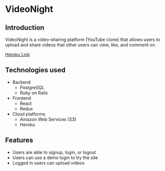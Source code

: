 # VideoNight

## Introduction

VideoNight is a video-sharing platform (YouTube clone) that allows users to upload and
share videos that other users can view, like, and comment on.

[Heroku Link](https://videonight.herokuapp.com/#/) 

## Technologies used

* Backend
  * PostgreSQL
  * Ruby on Rails
* Frontend
  * React
  * Redux
* Cloud platforms
  * Amazon Web Services (S3)
  * Heroku


## Features

* Users are able to signup, login, or logout
* Users can use a demo login to try the site
* Logged in users can upload videos 
